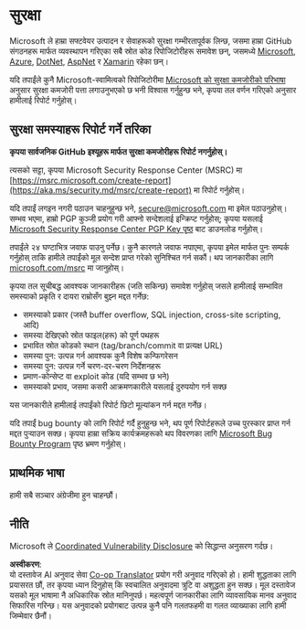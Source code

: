 <!--
CO_OP_TRANSLATOR_METADATA:
{
  "original_hash": "d8fe220fa2850df0759b07cf391ea77c",
  "translation_date": "2025-07-12T07:23:10+00:00",
  "source_file": "SECURITY.md",
  "language_code": "ne"
}
-->
# सुरक्षा

Microsoft ले हाम्रा सफ्टवेयर उत्पादन र सेवाहरूको सुरक्षा गम्भीरतापूर्वक लिन्छ, जसमा हाम्रा GitHub संगठनहरू मार्फत व्यवस्थापन गरिएका सबै स्रोत कोड रिपोजिटोरीहरू समावेश छन्, जसमध्ये [Microsoft](https://github.com/Microsoft), [Azure](https://github.com/Azure), [DotNet](https://github.com/dotnet), [AspNet](https://github.com/aspnet) र [Xamarin](https://github.com/xamarin) रहेका छन्।

यदि तपाईंले कुनै Microsoft-स्वामित्वको रिपोजिटोरीमा [Microsoft को सुरक्षा कमजोरीको परिभाषा](https://aka.ms/security.md/definition) अनुसार सुरक्षा कमजोरी पत्ता लगाउनुभएको छ भनी विश्वास गर्नुहुन्छ भने, कृपया तल वर्णन गरिएको अनुसार हामीलाई रिपोर्ट गर्नुहोस्।

## सुरक्षा समस्याहरू रिपोर्ट गर्ने तरिका

**कृपया सार्वजनिक GitHub इश्यूहरू मार्फत सुरक्षा कमजोरीहरू रिपोर्ट नगर्नुहोस्।**

त्यसको सट्टा, कृपया Microsoft Security Response Center (MSRC) मा [https://msrc.microsoft.com/create-report](https://aka.ms/security.md/msrc/create-report) मा रिपोर्ट गर्नुहोस्।

यदि तपाईं लगइन नगरी पठाउन चाहनुहुन्छ भने, [secure@microsoft.com](mailto:secure@microsoft.com) मा इमेल पठाउनुहोस्। सम्भव भएमा, हाम्रो PGP कुञ्जी प्रयोग गरी आफ्नो सन्देशलाई इन्क्रिप्ट गर्नुहोस्; कृपया यसलाई [Microsoft Security Response Center PGP Key पृष्ठ](https://aka.ms/security.md/msrc/pgp) बाट डाउनलोड गर्नुहोस्।

तपाईंले २४ घण्टाभित्र जवाफ पाउनु पर्नेछ। कुनै कारणले जवाफ नपाएमा, कृपया इमेल मार्फत पुनः सम्पर्क गर्नुहोस् ताकि हामीले तपाईंको मूल सन्देश प्राप्त गरेको सुनिश्चित गर्न सकौं। थप जानकारीका लागि [microsoft.com/msrc](https://www.microsoft.com/msrc) मा जानुहोस्।

कृपया तल सूचीबद्ध आवश्यक जानकारीहरू (जति सकिन्छ) समावेश गर्नुहोस् जसले हामीलाई सम्भावित समस्याको प्रकृति र दायरा राम्रोसँग बुझ्न मद्दत गर्नेछ:

* समस्याको प्रकार (जस्तै buffer overflow, SQL injection, cross-site scripting, आदि)
* समस्या देखिएको स्रोत फाइल(हरू) को पूर्ण पथहरू
* प्रभावित स्रोत कोडको स्थान (tag/branch/commit वा प्रत्यक्ष URL)
* समस्या पुन: उत्पन्न गर्न आवश्यक कुनै विशेष कन्फिगरेसन
* समस्या पुन: उत्पन्न गर्ने चरण-दर-चरण निर्देशनहरू
* प्रमाण-कोन्सेप्ट वा exploit कोड (यदि सम्भव छ भने)
* समस्याको प्रभाव, जसमा कसरी आक्रमणकारीले यसलाई दुरुपयोग गर्न सक्छ

यस जानकारीले हामीलाई तपाईंको रिपोर्ट छिटो मूल्यांकन गर्न मद्दत गर्नेछ।

यदि तपाईं bug bounty को लागि रिपोर्ट गर्दै हुनुहुन्छ भने, थप पूर्ण रिपोर्टहरूले उच्च पुरस्कार प्राप्त गर्न मद्दत पुर्‍याउन सक्छ। कृपया हाम्रा सक्रिय कार्यक्रमहरूको थप विवरणका लागि [Microsoft Bug Bounty Program](https://aka.ms/security.md/msrc/bounty) पृष्ठ भ्रमण गर्नुहोस्।

## प्राथमिक भाषा

हामी सबै सञ्चार अंग्रेजीमा हुन चाहन्छौं।

## नीति

Microsoft ले [Coordinated Vulnerability Disclosure](https://aka.ms/security.md/cvd) को सिद्धान्त अनुसरण गर्दछ।

**अस्वीकरण**:  
यो दस्तावेज AI अनुवाद सेवा [Co-op Translator](https://github.com/Azure/co-op-translator) प्रयोग गरी अनुवाद गरिएको हो। हामी शुद्धताका लागि प्रयासरत छौं, तर कृपया ध्यान दिनुहोस् कि स्वचालित अनुवादमा त्रुटि वा अशुद्धता हुन सक्छ। मूल दस्तावेज यसको मूल भाषामा नै अधिकारिक स्रोत मानिनुपर्छ। महत्वपूर्ण जानकारीका लागि व्यावसायिक मानव अनुवाद सिफारिस गरिन्छ। यस अनुवादको प्रयोगबाट उत्पन्न कुनै पनि गलतफहमी वा गलत व्याख्याका लागि हामी जिम्मेवार छैनौं।
